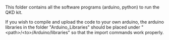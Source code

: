 This folder contains all the software programs (arduino, python) to run the QKD kit.

If you wish to compile and upload the code to your own arduino, the arduino libraries in the folder "Arduino_Libraries" should be placed under "
\<path\>/\<to\>/Arduino/libraries" so that the import commands work properly.
